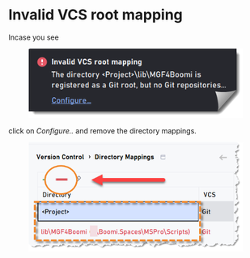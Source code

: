 # Invalid VCS root mapping

Incase you see

<figure><img src="../../.gitbook/assets/image (1).png" alt=""><figcaption></figcaption></figure>

click on _Configure.._ and remove the directory mappings.

<figure><img src="../../.gitbook/assets/image.png" alt=""><figcaption></figcaption></figure>

